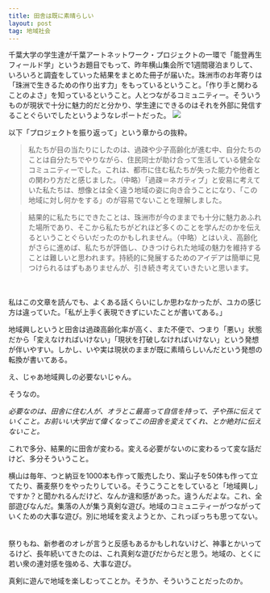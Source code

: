 ```yaml
---
title: 田舎は既に素晴らしい
layout: post
tag: 地域社会
---
```

千葉大学の学生達が千葉アートネットワーク・プロジェクトの一環で「能登再生フィールド学」というお題目でもって、昨年横山集会所で1週間寝泊まりして、いろいろと調査をしていった結果をまとめた冊子が届いた。珠洲市のお年寄りは「珠洲で生きるための作り出す力」をもっているということ。「作り手と関わることのよさ」を知っているということ。人とつながるコミュニティー。そういうものが現状で十分に魅力的だと分かり、学生達にできるのはそれを外部に発信することぐらいでしたというようなレポートだった。
![](https://c2.staticflickr.com/4/3882/14925512892_60c94da6b9.jpg)

以下「プロジェクトを振り返って」という章からの抜粋。
> 私たちが目の当たりにしたのは、過疎や少子高齢化が進む中、自分たちのことは自分たちでやりながら、住民同士が助け合って生活している健全なコミュニティーでした。これは、都市に住む私たちが失った能力や他者との関わり方だと感じました。（中略）「過疎＝ネガティブ」と安易に考えていた私たちは、想像とは全く違う地域の姿に向き合うことになり、「この地域に対し何かをする」のが容易でないことを理解しました。

> 結果的に私たちにできたことは、珠洲市が今のままでも十分に魅力あふれた場所であり、そこから私たちがどれほど多くのことを学んだのかを伝えるということぐらいだったのかもしれません。（中略）とはいえ、高齢化がさらに進めば、私たちが評価し、ひきつけられた地域の魅力を維持することは難しいと思われます。持続的に発展するためのアイデアは簡単に見つけられるはずもありませんが、引き続き考えていきたいと思います。

　

私はこの文章を読んでも、よくある話くらいにしか思わなかったが、ユカの感じ方は違っていた。「私が上手く表現できずにいたことが書いてある。」
　

地域興しというと田舎は過疎高齢化率が高く、また不便で、つまり「悪い」状態だから「変えなければいけない」「現状を打破しなければいけない」という発想が伴いやすい。しかし、いや実は現状のままが既に素晴らしいんだという発想の転換が書いてある。
　

え、じゃあ地域興しの必要ないじゃん。
　

そうなの。
　

*必要なのは、田舎に住む人が、オラとこ最高って自信を持って、子や孫に伝えていくこと。お前いい大学出て偉くなってこの田舎を変えてくれ、とか絶対に伝えないこと。*
　

これで多分、結果的に田舎が変わる。変える必要がないのに変わるって変な話だけど、多分そういうこと。
　

横山は毎年、つと納豆を1000本も作って販売したり、案山子を50体も作って立てたり、蕎麦祭りをやったりしている。そうこうことをしていると「地域興し」ですか？と聞かれるんだけど、なんか違和感があった。違うんだよな。これ、全部遊びなんだ。集落の人が集う真剣な遊び。地域のコミュニティーがつながっていくための大事な遊び。別に地域を変えようとか、これっぽっちも思ってない。
　

祭りもね、新参者のオレが言うと反感もあるかもしれないけど、神事とかいってるけど、長年続いてきたのは、これ真剣な遊びだからだと思う。地域の、とくに若い衆の連対感を強める、大事な遊び。
　

真剣に遊んで地域を楽しむってことか。そうか、そういうことだったのか。
